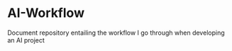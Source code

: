 # AI-Workflow
Document repository entailing the workflow I go through when developing an AI project

